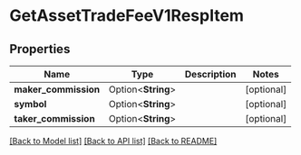 # GetAssetTradeFeeV1RespItem

## Properties

Name | Type | Description | Notes
------------ | ------------- | ------------- | -------------
**maker_commission** | Option<**String**> |  | [optional]
**symbol** | Option<**String**> |  | [optional]
**taker_commission** | Option<**String**> |  | [optional]

[[Back to Model list]](../README.md#documentation-for-models) [[Back to API list]](../README.md#documentation-for-api-endpoints) [[Back to README]](../README.md)



